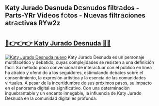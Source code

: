 ## Katy Jurado Desnuda D𝚎sn𝚞dos filtr𝚊dos - Parts-YRr Vid𝚎os f𝚘tos - N𝚞evas filtr𝚊ciones atr𝚊ctivas RYw2z

# <h2><a href="http://mb6ign.tromn.icu/?c=Katy+Jurado+Desnuda">🔗👉👉👉 Katy Jurado Desnuda 🔗🔗</a></h2>

[![Katy Jurado Desnuda nuevo](https://i.imgur.com/pEAQMta.gif)](http://mb6ign.tromn.icu/?c=Katy+Jurado+Desnuda)
Katy Jurado Desnuda es un personaje multifacético y debatido, cuyas complejidades se resisten a una definición fácil.  Su método poco convencional de interactuar con el público en línea ha atraído y ofendido a los seguidores, estimulando debates sobre el consentimiento, la expresión artística y la esencia de las comunidades virtuales. A pesar de la incertidumbre de sus próximos pasos, su impacto en el panorama digital es significativo. Con una determinación inquebrantable y un encanto innegable, la influencia de Katy Jurado Desnuda en la comunidad digital es profunda.
